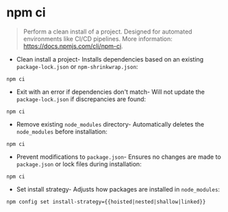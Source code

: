 # npm ci

> Perform a clean install of a project.
> Designed for automated environments like CI/CD pipelines.
> More information: <https://docs.npmjs.com/cli/npm-ci>.

- Clean install a project-  Installs dependencies based on an existing `package-lock.json` or `npm-shrinkwrap.json`:

`npm ci`

- Exit with an error if dependencies don't match-  Will not update the `package-lock.json` if discrepancies are found:

`npm ci`

- Remove existing `node_modules` directory-  Automatically deletes the `node_modules` before installation:

`npm ci`

- Prevent modifications to `package.json`-  Ensures no changes are made to `package.json` or lock files during installation:

`npm ci`

- Set install strategy-  Adjusts how packages are installed in `node_modules`:

`npm config set install-strategy={{hoisted|nested|shallow|linked}}`
